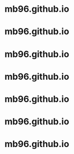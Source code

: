 # mb96.github.io
# mb96.github.io
# mb96.github.io
# mb96.github.io
# mb96.github.io
# mb96.github.io
# mb96.github.io
